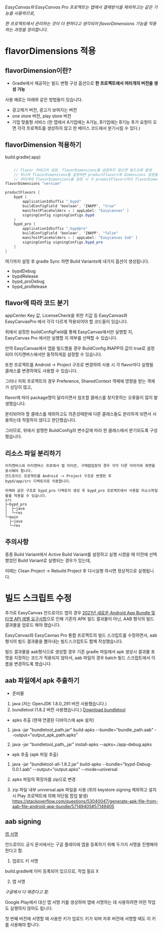 
*EasyCanvas와 EasyCanvas Pro 프로젝트는 앱에서 결제방식을 제외하고는 같은 기능을 사용하므로,*

*한 프로젝트에서 관리하는 것이 더 편하다고 생각되어 flavorDimensions 기능을 적용하는 과정을 정리합니다.*

# flavorDimensions 적용

## flavorDimension이란?

+ Gradle에서 제공하는 빌드 변형 구성 옵션으로 **한 프로젝트에서 여러개의 버전을 생성 가능**

사용 예로는 아래와 같은 방법들이 있습니다.

+ 광고제거 버전, 광고가 보여지는 버전
+ one store 버전, play store 버전
+ 기업 맞춤형 서비스 (한 앱에서 A기업에는 A기능, B기업에는 B기능 추가 요청이 오면 각각 프로젝트를 생성하지 않고 한 베이스 코드에서 분기시킬 수 있다.)


## flavorDimension 적용하기

build.gradle(:app)
```java

    // flavor 카테고리 설정. flavorDimensions를 설정하지 않으면 빌드오류 발생
    // 하나의 flavorDimensions를 설정하면 productFlavors에 dimensions 설정을 하지 않아도 된다. (알아서 선택되는 것 같다.)
    // 여러개의 flavorDimensions를 설정 시 각 productFlavors마다 flavorDimensions를 명시해줘야 합니다.
flavorDimensions "version"

productFlavors {
    bypd { 
        applicationIdSuffix ".bypd" 
        buildConfigField 'boolean', 'INAPP', "true"
        manifestPlaceholders = [ appLabel: "Easycanvas" ]
        signingConfig signingConfigs.bypd
    }
    bypd_pro {
        applicationIdSuffix ".bypdpro"
        buildConfigField 'boolean', 'INAPP', "false"
        manifestPlaceholders = [ appLabel: "Easycanvas Sub" ]
        signingConfig signingConfigs.bypd_pro
    }
}
```

여기까지 설정 후 gradle Sync 하면 Build Variants에 네가지 옵션이 생성됩니다.
+ bypdDebug 
+ bypdRelease 
+ bypd_proDebug 
+ bypd_proRelease

## flavor에 따라 코드 분기

appCenter Key 값, LicenseCheck을 위한 키값 등 EasyCanvas와 EasyCanvasPro 에서 각각 다르게 적용되어야 할 코드들이 있습니다.   

위에서 설정한 buildConfigField를 통해 EasyCanvas에서만 실행할 지, EasyCanvas Pro 에서만 실행할 지 여부를 선택할 수 있습니다.   

만약 EasyCanvas에서 앱을 빌드했을 경우 BuildConfig.INAPP의 값이 true로 설정되어 이지캔버스에서만 동작하게끔 설정할 수 있습니다.   

또한 프로젝트를 Android -> Project 구조로 변경하여 사용 시 각 flavor마다 실행될 클래스를 변경하여도 사용할 수 있습니다.   

그러나 저희 프로젝트의 경우 Preference, SharedContext 객체에 영향을 받는 객체가 상당히 많고,

flavor에 따라 package명이 달라지면서 참조할 클래스를 찾지못하는 오류들이 많이 발생했습니다.   

분리되어야 할 클래스를 제외하고도 의존성때문에 다른 클래스들도 분리하게 되면서 사용하는데 적절하지 않다고 판단했습니다.   

그러므로, 위에서 설명한 BuildConfig의 변수값에 따라 한 클래스에서 분기되도록 구성했습니다.   

## 리소스 파일 분리하기
    이지캔버스와 이지캔버스 프로에서 앱 아이콘, 구매팝업창의 경우 각각 다른 이미지와 화면을 표시해야 합니다.
    안드로이드 프로젝트를 Android -> Project 구조로 변경한 후 
    bypd/app/src 디렉토리로 이동합니다.

    아래와 같은 구조로 bypd_pro 디렉토리 생성 후 bypd_pro 프로젝트에서 사용할 리소스파일들을 적용할 수 있습니다.
    src 
    ├─bypd_pro
    │  ├─java
    │  └─res
    └─main
      ├─java
      └─res

## 주의사항
종종 Build Variant에서 Active Build Variant를 설정하고 실행 시켰을 때 이전에 선택했었던 Build Variant로 실행되는 경우가 있는데,

이때는 Clean Project -> Rebuild Project 후 다시실행 하시면 정상적으로 실행됩니다.


# 빌드 스크립트 수정

추가로 EasyCanvas 안드로이드 앱의 경우 [2021년 새로운 Android App Bundle 및 타겟 API 레벨 요구사항](https://developers-kr.googleblog.com/2020/12/new-android-app-bundle-and-target-api.html)으로 인해 기존의 APK 빌드 결과물이 아닌, AAB 형식의 빌드 결과물을 업로드 해야 했습니다.

EasyCanvas와 EasyCavnas Pro 통합 프로젝트의 빌드 스크립트를 수정하면서, aab 형식의 빌드 결과물을 뽑아내는 빌드스크립트도 함께 작성했습니다.

빌드 결과물을 aab형식으로 생성할 경우 기존 gradle 파일에서 apk 생성시 결과물 포맷을 지정하는 코드가 적용되지 않아서, 
aab 파일의 경우 batch 빌드 스크립트에서 이름을 변경하도록 했습니다.

## aab 파일에서 apk 추출하기

+ 준비물
1. java (저는 OpenJDK 1.8.0_291 버전 사용했습니다.) 
2. bundletool (1.8.2 버전 사용했습니다.) [Download bundletool](https://github.com/google/bundletool)

+ apks 추출 (현재 연결된 디바이스에 apk 설치)
  
1. java -jar "bundletool_path.jar" build-apks --bundle="bundle_path.aab" --output="output_apk_path.apks" 

2. java -jar "bundletool_path_.jar" install-apks --apks=./app-debug.apks


+ apk 추출 (apk 파일 추출)

1. java -jar "bundletool-all-1.8.2.jar" build-apks 
   --bundle="bypd-Debug-0.0.1.aab" 
   --output="output.apks" --mode=universal 

2. apks 파일의 확장자를 zip으로 변경

3. zip 파일 내부 universal.apk 파일을 사용 (위의 keystore signing 제외하고 설치 시 Play 프로텍트에 의해 차단됨 팝업 발생)
https://stackoverflow.com/questions/53040047/generate-apk-file-from-aab-file-android-app-bundle/57149405#57149405

## aab signing

[앱 서명](https://developer.android.com/studio/publish/app-signing?hl=ko#sign-apk)

안드로이드 공식 문서에서는 구글 플레이에 앱을 등록하기 위해 두가지 서명을 진행해야 한다고 함. 

1. 업로드 키 서명

build.gradle에 이미 등록되어 있으므로, 작업 필요 X

2. 앱 서명

*구글에서 다 해준다고 함.*

Google Play에서 대신 앱 서명 키를 생성하여 앱에 서명하는 데 사용하려면 어떤 작업도 실행하지 않아도 됩니다. 

첫 번째 버전에 서명할 때 사용한 키가 업로드 키가 되며 차후 버전에 서명할 때도 이 키를 사용해야 합니다.

